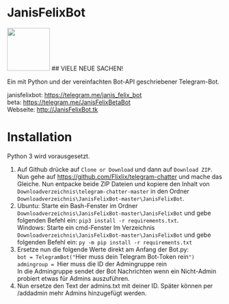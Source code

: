 # JanisFelixBot
<img src="https://raw.githubusercontent.com/Sonixier/JanisFelixBot/master/JanisFelixBot/pictures/icon.jpg" width="100" height="100" />
## VIELE NEUE SACHEN!

Ein mit Python und der vereinfachten Bot-API geschriebener Telegram-Bot.

janisfelixbot: https://telegram.me/janis_felix_bot   
beta: https://telegram.me/JanisFelixBetaBot   
Webseite: http://JanisFelixBot.tk   


# Installation

Python 3 wird vorausgesetzt.

1. Auf Github drücke auf ``Clone or Download`` und dann auf ``Download ZIP``. Nun gehe auf https://github.com/Flixlix/telegram-chatter und mache das Gleiche. Nun entpacke beide ZIP Dateien und kopiere den Inhalt von ``Downloadverzeichnis\telegram-chatter-master`` in den Ordner ``Downloadverzeichnis\JanisFelixBot-master\JanisFelixBot``.
2. Ubuntu: Starte ein Bash-Fenster im Ordner ``Downloadverzeichnis\JanisFelixBot-master\JanisFelixBot`` und gebe folgenden Befehl ein: ``pip3 install -r requirements.txt``.   
   Windows: Starte ein cmd-Fenster Im Verzeichnis ``Downloadverzeichnis\JanisFelixBot-master\JanisFelixBot`` und gebe folgenden Befehl ein: ``py -m pip install -r requirements.txt``   
3. Ersetze nun die folgende Werte direkt am Anfang der Bot.py:   
`bot = TelegramBot("`Hier muss dein Telegram Bot-Token rein`")`   
`admingroup = `Hier muss die ID der Admingruppe rein   
  In die Admingruppe sendet der Bot Nachrichten wenn ein Nicht-Admin probiert etwas für Admins auszuführen.
4. Nun ersetze den Text der admins.txt mit deiner ID. Später können per /addadmin mehr Admins hinzugefügt werden.  
